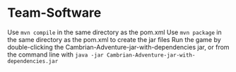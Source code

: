 # Team-Software

Use ```mvn compile``` in the same directory as the pom.xml
Use ```mvn package``` in the same directory as the pom.xml to create the jar files
Run the game by double-clicking the Cambrian-Adventure-jar-with-dependencies jar, or from the command
line with ```java -jar Cambrian-Adventure-jar-with-dependencies.jar```

